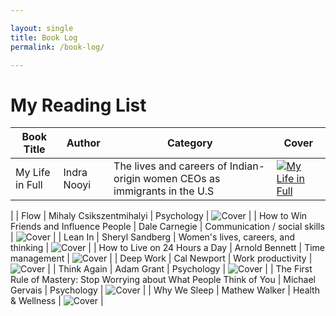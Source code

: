 ```yaml
---

layout: single
title: Book Log
permalink: /book-log/

---
```



# My Reading List

| Book Title | Author | Category | Cover |
|------------|--------|----------|-------|
| My Life in Full | Indra Nooyi | The lives and careers of Indian-origin women CEOs as immigrants in the U.S | [![My Life in Full](https://github.com/nazneenprojects/techcrafting-with-keying/assets/books/My%20Life%20in%20Full.jpg)](https://github.com/nazneenprojects/techcrafting-with-keying/assets/books/My%20Life%20in%20Full.jpg)
 |
| Flow | Mihaly Csikszentmihalyi | Psychology | ![Cover](link-to-cover-image) |
| How to Win Friends and Influence People | Dale Carnegie | Communication / social skills | ![Cover](link-to-cover-image) |
| Lean In | Sheryl Sandberg | Women's lives, careers, and thinking | ![Cover](link-to-cover-image) |
| How to Live on 24 Hours a Day | Arnold Bennett | Time management | ![Cover](link-to-cover-image) |
| Deep Work | Cal Newport | Work productivity | ![Cover](link-to-cover-image) |
| Think Again | Adam Grant | Psychology | ![Cover](link-to-cover-image) |
| The First Rule of Mastery: Stop Worrying about What People Think of You | Michael Gervais | Psychology | ![Cover](link-to-cover-image) |
| Why We Sleep | Mathew Walker | Health & Wellness  | ![Cover](link-to-cover-image) |





